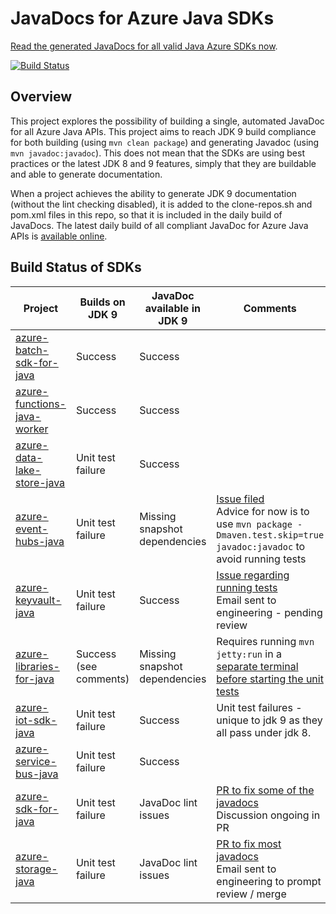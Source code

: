 # JavaDocs for Azure Java SDKs

[Read the generated JavaDocs for all valid Java Azure SDKs now](https://jonathangiles.github.io/azure-javadocs/index.html?overview-summary.html).

[![Build Status](https://travis-ci.org/JonathanGiles/azure-javadocs.svg?branch=master)](https://travis-ci.org/JonathanGiles/azure-javadocs)

## Overview

This project explores the possibility of building a single, automated JavaDoc for all Azure Java APIs. This project aims to reach JDK 9 build compliance for both building (using `mvn clean package`) and generating Javadoc (using `mvn javadoc:javadoc`). This does not mean that the SDKs are using best practices or the latest JDK 8 and 9 features, simply that they are buildable and able to generate documentation.

When a project achieves the ability to generate JDK 9 documentation (without the lint checking disabled), it is added to the clone-repos.sh and pom.xml files in this repo, so that it is included in the daily build of JavaDocs. The latest daily build of all compliant JavaDoc for Azure Java APIs is [available online](https://jonathangiles.github.io/azure-javadocs/index.html?overview-summary.html). 

## Build Status of SDKs

| Project                                                                               | Builds on JDK 9       | JavaDoc available in JDK 9        | Comments                                                                                                                                                                           |
|-------------------------------------------------------------------------------------  |-------------------    |-----------------------------------|--------------------------------------------------------------------------------------------------------------------------------------------------------------------------------    |
| [azure-batch-sdk-for-java](https://github.com/Azure/azure-batch-sdk-for-java)         | Success               | Success                           |                                                                                                                                                                                    |
| [azure-functions-java-worker](https://github.com/Azure/azure-functions-java-worker)   | Success               | Success                           |                                                                                                                                                                                    |
| [azure-data-lake-store-java](https://github.com/Azure/azure-data-lake-store-java)     | Unit test failure     | Success                           |                                                                                                                                                                                    |
| [azure-event-hubs-java](https://github.com/Azure/azure-event-hubs-java)               | Unit test failure     | Missing snapshot dependencies     | [Issue filed](https://github.com/Azure/azure-event-hubs-java/issues/221)<br/>Advice for now is to use `mvn package -Dmaven.test.skip=true javadoc:javadoc` to avoid running tests  |
| [azure-keyvault-java](https://github.com/Azure/azure-keyvault-java)                   | Unit test failure     | Success                           | [Issue regarding running tests](https://github.com/Azure/azure-keyvault-java/issues/18)<br/>Email sent to engineering - pending review                                             |
| [azure-libraries-for-java](https://github.com/Azure/azure-libraries-for-java)         | Success (see comments)| Missing snapshot dependencies     | Requires running `mvn jetty:run` in a [separate terminal before starting the unit tests](https://github.com/Azure/azure-libraries-for-java/issues/126)                             |
| [azure-iot-sdk-java](https://github.com/Azure/azure-iot-sdk-java)                     | Unit test failure     | Success                           | Unit test failures - unique to jdk 9 as they all pass under jdk 8.                                                                                                                 |
| [azure-service-bus-java](https://github.com/Azure/azure-service-bus-java)             | Unit test failure     | Success                           |                                                                                                                                                                                    |
| [azure-sdk-for-java](https://github.com/Azure/azure-sdk-for-java)                     | Unit test failure     | JavaDoc lint issues               | [PR to fix some of the javadocs](https://github.com/Azure/azure-sdk-for-java/pull/2002)<br/>Discussion ongoing in PR                                                               |
| [azure-storage-java](https://github.com/Azure/azure-storage-java)                     | Unit test failure     | JavaDoc lint issues               | [PR to fix most javadocs](https://github.com/Azure/azure-storage-java/pull/244)<br/>Email sent to engineering to prompt review / merge                                             |
